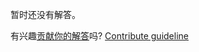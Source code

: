 
暂时还没有解答。

有兴趣[贡献你的解答](https://github.com/BFEdev/BFE.dev-solutions/blob/main/question/how-to-improve-webpage-of-many-images_zh.md)吗? [Contribute guideline](https://github.com/BFEdev/BFE.dev-solutions#how-to-contribute)
